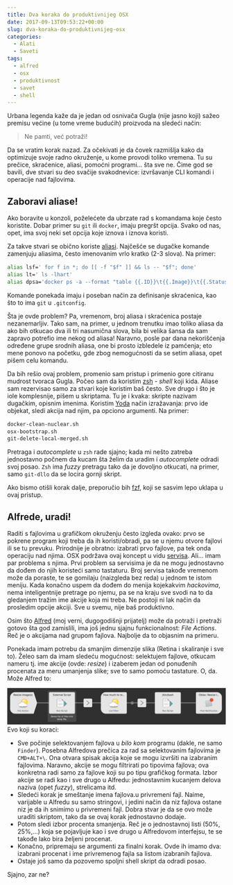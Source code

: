 ```yaml
---
title: Dva koraka do produktivnijeg OSX
date: 2017-09-13T09:53:22+00:00
slug: dva-koraka-do-produktivnijeg-osx
categories:
  - Alati
  - Saveti
tags:
  - alfred
  - osx
  - produktivnost
  - savet
  - shell
---
```

Urbana legenda kaže da je jedan od osnivača Gugla (nije jasno koji) sažeo premisu većine (u tome vreme budućih) proizvoda na sledeći način:

<!--more-->

> Ne pamti, već potraži!

Da se vratim korak nazad. Za očekivati je da čovek razmišlja kako da optimizuje svoje radno okruženje, u kome provodi toliko vremena. Tu su prečice, skraćenice, aliasi, pomoćni programi... šta sve ne. Čime god se bavili, dve stvari su deo svačije svakodnevice: izvršavanje CLI komandi i operacije nad fajlovima.

## Zaboravi aliase!

Ako boravite u konzoli, poželećete da ubrzate rad s komandama koje često koristite. Dobar primer su `git` ili `docker`, imaju pregršt opcija. Svako od nas, opet, ima svoj neki set opcija koje iznova i iznova koristi.

Za takve stvari se obično koriste [aliasi](https://en.wikipedia.org/wiki/Alias_(command)). Najčešće se dugačke komande zamenjuju aliasima, često imenovanim vrlo kratko (2-3 slova). Na primer:

```bash
alias lsf=' for f in *; do [[ -f "$f" ]] && ls -- "$f"; done'
alias lt=' ls -lhart'
alias dpsa='docker ps -a --format "table {{.ID}}\t{{.Image}}\t{{.Status}}\t{{.Names}}"'
```

Komande ponekada imaju i poseban način za definisanje skraćenica, kao što to ima `git` u `.gitconfig`.

Šta je ovde problem? Pa, vremenom, broj aliasa i skraćenica postaje nezanemarljiv. Tako sam, na primer, u jednom trenutku imao toliko aliasa da ako bih otkucao dva ili tri nasumična slova, bila bi velika šansa da sam zapravo potrefio ime nekog od aliasa! Naravno, posle par dana nekorišćenja određene grupe srodnih aliasa, one bi prosto izbledele iz pamćenja; eto mene ponovo na početku, gde zbog nemogućnosti da se setim aliasa, opet pišem celu komandu.

Da bih rešio ovaj problem, promenio sam pristup i primenio gore citiranu mudrost tvoraca Gugla. Počeo sam da koristim [zsh](http://www.zsh.org) - _shell_ koji kida. Aliase sam rezervisao samo za stvari koje koristim baš često. Sve drugo i što je iole komplesnije, pišem u skriptama. Tu je i kvaka: skripte nazivam dugačkim, opisnim imenima. Koristim [Yoda](http://www.starwars.com/databank/yoda) način izražavanja: prvo ide objekat, sledi akcija nad njim, pa opciono argumenti. Na primer:

```bash
docker-clean-nuclear.sh
osx-bootstrap.sh
git-delete-local-merged.sh
```

Pretraga i _autocomplete_ u `zsh` rade sjajno; kada mi nešto zatreba jednostavno počnem da kucam šta želim da uradim i _autocomplete_ odradi svoj posao. `Zsh` ima _fuzzy_ pretragu tako da je dovoljno otkucati, na primer, samo `git-dllo` da se locira gornji skript.

Ako bismo otišli korak dalje, preporučio bih [fzf](https://github.com/junegunn/fzf), koji se sasvim lepo uklapa u ovaj pristup.

## Alfrede, uradi!

Raditi s fajlovima u grafičkom okruženju često izgleda ovako: prvo se pokrene program koji treba da ih koristi/obradi, pa se u njemu otvore fajlovi ili se tu prevuku. Prirodnije je obratno: izabrati prvo fajlove, pa tek onda operaciju nad njima. OSX podržava ovaj koncept u vidu [servisa](https://www.macosxautomation.com/services/). Ali... imam par problema s njima. Prvi problem sa servisima je da ne mogu jednostavno da dođem do njih koristeći samo tastaturu. Broj servisa takođe vremenom može da poraste, te se gomilaju (naizgleda bez reda) u jednom te istom meniju. Kada konačno uspem da dođem do menija kojekakvim _hackovima_, nema inteligentnije pretrage po njemu, pa se na kraju sve svodi na to da gledanjem tražim ime akcije koja mi treba. Ne postoji ni lak način da prosledim opcije akciji. Sve u svemu, nije baš produktivno.

Osim što [Alfred](https://www.alfredapp.com) (moj verni, dugogodišnji prijatelj) može da potraži i pretraži gotovo šta god zamislili, ima još jednu sjajnu funkcionalnost: _File Actions_. Reč je o akcijama nad grupom fajlova. Najbolje da to objasnim na primeru.

Ponekada imam potrebu da smanjim dimenzije slika (Retina i skaliranje i sve to). Želeo sam da imam sledeću mogućnost: selektujem fajlove, otkucam nameru tj. ime akcije (ovde: _resize_) i izaberem jedan od ponuđenih procenata za meru umanjenja slike; sve to samo pomoću tastature. O, da. Može Alfred to:

![](alfred-resize.png)Evo koji su koraci:

  + Sve počinje selektovanjem fajlova u _bilo kom_ programu (dakle, ne samo `Finder`). Posebna Alfredova prečica za rad sa selektovanim fajlovima je `CMD+ALT+\`. Ona otvara spisak akcija koje se mogu izvršiti na izabranim fajlovima. Naravno, akcije se mogu filtrirati po tipovima fajlova; ova konkretna radi samo za fajlove koji su po tipu grafičkog formata. Izbor akcije se radi kao i sve drugo u Alfredu: jednostavnim kucanjem delova naziva (opet _fuzzy_), strelicama itd.
  + Sledeći korak je smeštanje imena fajlova.u privremeni fajl. Naime, varijable u Alfredu su samo stringovi, i jedini način da niz fajlova ostane niz je da ih snimimo u privremeni fajl. Dobra stvar je da se ovo može uraditi skriptom, tako da se ovaj korak jednostavno dodaje.
  + Potom sledi izbor procenta smanjenja. Reč je o jednostavnoj listi (50%, 25%,...) koja se pojavljuje kao i sve drugo u Alfredovom interfejsu, te se takođe lako bira željeni procenat.
  + Konačno, pripremaju se argumenti za finalni korak. Ovde ih imamo dva: izabrani procenat i ime privremenog fajla sa listom izabranih fajlova.
  + Ostaje još samo da pozovemo spoljni shell skript da odradi posao.

Sjajno, zar ne?
